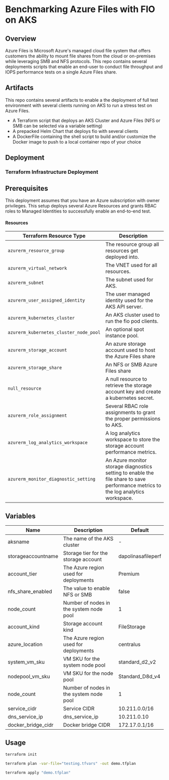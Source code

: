 # Benchmarking Azure Files with FIO on AKS

## Overview

Azure Files is Microsoft Azure's managed  cloud file system that offers customers the ability to mount file shares from the cloud or on-premises while leveraging SMB and NFS protocols. This repo contains several deployments scripts that enable an end-user to conduct file throughput and IOPS performance tests on a single Azure Files share.

## Artifacts

This repo contains several artifacts to enable a the deployment of full test environment with several clients running on AKS to run a stress test on Azure Files.

* A Terraform script that deploys an AKS Cluster and Azure Files (NFS or SMB can be selected via a variable setting)
* A prepacked Helm Chart that deploys fio with several clients
* A DockerFile containing the shell script to build and/or customize the Docker image to push to a local container repo of your choice

## Deployment

### Terraform Infrastructure Deployment

## Prerequisites

This deployment assumes that you have an Azure subscription with owner privileges. This setup deploys several Azure Resources and grants RBAC roles to Managed Identities to successfully enable an end-to-end test.

#### Resources

| Terraform Resource Type | Description |
| - | - |
| `azurerm_resource_group` | The resource group all resources get deployed into. |
| `azurerm_virtual_network` | The VNET used for all resources. |
| `azurerm_subnet` | The subnet used for AKS. |
| `azurerm_user_assigned_identity` | The user managed identity used for the AKS API server. |
| `azurerm_kubernetes_cluster` | An AKS cluster used to run the fio pod clients. |
| `azurerm_kubernetes_cluster_node_pool` | An optional spot instance pool. |
| `azurerm_storage_account` | An azure storage account used to host the Azure Files share |
| `azurerm_storage_share` | An NFS or SMB Azure Files share |
| `null_resource` | A null resource to retrieve the storage account key and create a kubernetes secret. |
| `azurerm_role_assignment` | Several RBAC role assignments to grant the proper permissions to AKS. |
| `azurerm_log_analytics_workspace` | A log analytics workspace to store the storage account performance metrics. |
| `azurerm_monitor_diagnostic_setting` | An Azure monitor storage diagnostics setting to enable the file share to save performance metrics to the log analytics workspace. |

## Variables

| Name | Description | Default |
|-|-|-|
| aksname | The name of the AKS cluster | - |
| storageaccountname | Storage tier for the storage account | dapolinasafileperf |
| account_tier | The Azure region used for deployments | Premium |
| nfs_share_enabled | The value to enable NFS or SMB | false |
| node_count | Number of nodes in the system node pool | 1 |
| account_kind | Storage account kind | FileStorage |
| azure_location | The Azure region used for deployments | centralus |
| system_vm_sku | VM SKU for the system node pool | standard_d2_v2 |
| nodepool_vm_sku | VM SKU for the node pool | Standard_D8d_v4 |
| node_count | Number of nodes in the system node pool | 1 |
| service_cidr | Service CIDR | 10.211.0.0/16 |
| dns_service_ip | dns_service_ip | 10.211.0.10 |
| docker_bridge_cidr | Docker bridge CIDR | 172.17.0.1/16 |

## Usage

```bash
terraform init

terraform plan -var-file="testing.tfvars" -out demo.tfplan

terraform apply "demo.tfplan"
```



